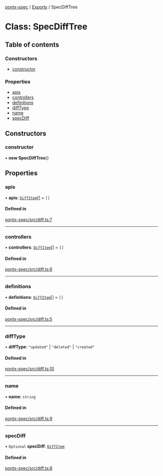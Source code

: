 [pontx-spec](../README.md) / [Exports](../modules.md) / SpecDiffTree

# Class: SpecDiffTree

## Table of contents

### Constructors

- [constructor](SpecDiffTree.md#constructor)

### Properties

- [apis](SpecDiffTree.md#apis)
- [controllers](SpecDiffTree.md#controllers)
- [definitions](SpecDiffTree.md#definitions)
- [diffType](SpecDiffTree.md#difftype)
- [name](SpecDiffTree.md#name)
- [specDiff](SpecDiffTree.md#specdiff)

## Constructors

### constructor

• **new SpecDiffTree**()

## Properties

### apis

• **apis**: [`DiffItem`](DiffItem.md)[] = `[]`

#### Defined in

[pontx-spec/src/diff.ts:7](https://github.com/pontjs/pontx/tree/main/packages/pontx-spec/src/diff.ts#L7)

___

### controllers

• **controllers**: [`DiffItem`](DiffItem.md)[] = `[]`

#### Defined in

[pontx-spec/src/diff.ts:6](https://github.com/pontjs/pontx/tree/main/packages/pontx-spec/src/diff.ts#L6)

___

### definitions

• **definitions**: [`DiffItem`](DiffItem.md)[] = `[]`

#### Defined in

[pontx-spec/src/diff.ts:5](https://github.com/pontjs/pontx/tree/main/packages/pontx-spec/src/diff.ts#L5)

___

### diffType

• **diffType**: ``"updated"`` \| ``"deleted"`` \| ``"created"``

#### Defined in

[pontx-spec/src/diff.ts:10](https://github.com/pontjs/pontx/tree/main/packages/pontx-spec/src/diff.ts#L10)

___

### name

• **name**: `string`

#### Defined in

[pontx-spec/src/diff.ts:9](https://github.com/pontjs/pontx/tree/main/packages/pontx-spec/src/diff.ts#L9)

___

### specDiff

• `Optional` **specDiff**: [`DiffItem`](DiffItem.md)

#### Defined in

[pontx-spec/src/diff.ts:8](https://github.com/pontjs/pontx/tree/main/packages/pontx-spec/src/diff.ts#L8)
